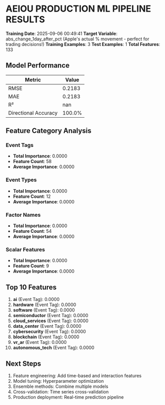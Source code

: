 # AEIOU PRODUCTION ML PIPELINE RESULTS

**Training Date**: 2025-09-06 00:49:41
**Target Variable**: abs_change_1day_after_pct (Apple's actual % movement - perfect for trading decisions!)
**Training Examples**: 3
**Test Examples**: 1
**Total Features**: 133

## Model Performance

| Metric | Value |
|--------|-------|
| RMSE | 0.2183 |
| MAE | 0.2183 |
| R² | nan |
| Directional Accuracy | 100.0% |

## Feature Category Analysis

### Event Tags
- **Total Importance**: 0.0000
- **Feature Count**: 58
- **Average Importance**: 0.0000

### Event Types
- **Total Importance**: 0.0000
- **Feature Count**: 12
- **Average Importance**: 0.0000

### Factor Names
- **Total Importance**: 0.0000
- **Feature Count**: 54
- **Average Importance**: 0.0000

### Scalar Features
- **Total Importance**: 0.0000
- **Feature Count**: 9
- **Average Importance**: 0.0000

## Top 10 Features

1. **ai** (Event Tag): 0.0000
2. **hardware** (Event Tag): 0.0000
3. **software** (Event Tag): 0.0000
4. **semiconductor** (Event Tag): 0.0000
5. **cloud_services** (Event Tag): 0.0000
6. **data_center** (Event Tag): 0.0000
7. **cybersecurity** (Event Tag): 0.0000
8. **blockchain** (Event Tag): 0.0000
9. **vr_ar** (Event Tag): 0.0000
10. **autonomous_tech** (Event Tag): 0.0000

## Next Steps
1. Feature engineering: Add time-based and interaction features
2. Model tuning: Hyperparameter optimization
3. Ensemble methods: Combine multiple models
4. Cross-validation: Time series cross-validation
5. Production deployment: Real-time prediction pipeline